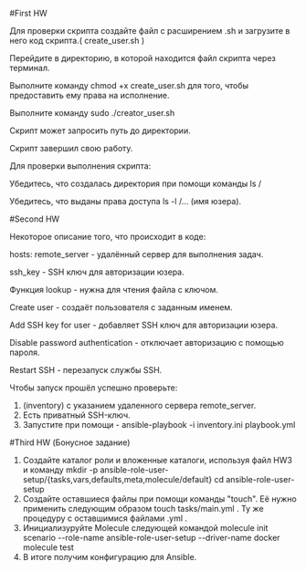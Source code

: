 #First HW

Для проверки скрипта создайте файл с расширением .sh и загрузите в него код скрипта.( create_user.sh )

Перейдите в директорию, в которой находится файл скрипта через терминал.

Выполните команду chmod +x create_user.sh для того, чтобы предоставить ему права на исполнение.

Выполните команду sudo ./creator_user.sh

Скрипт может запросить путь до директории.

Скрипт завершил свою работу.

Для проверки выполнения скрипта:

Убедитесь, что создалась директория при помощи команды ls /

Убедитесь, что выданы права доступа ls -l /... (имя юзера).

#Second HW

Некоторое описание того, что происходит в коде:

hosts: remote_server - удалённый сервер для выполнения задач.

ssh_key - SSH ключ для авторизации юзера.

Функция lookup - нужна для чтения файла с ключом.

Create user - создаёт пользователя с заданным именем.

Add SSH key for user - добавляет SSH ключ для авторизации юзера.

Disable password authentication - отключает авторизацию с помощью пароля.

Restart SSH - перезапуск службы SSH.

Чтобы запуск прошёл успешно проверьте:

  1. (inventory) с указанием удаленного сервера remote_server.
  2. Есть приватный SSH-ключ.
  3. Запустите при помощи - ansible-playbook -i inventory.ini playbook.yml

#Third HW (Бонусное задание)

  1. Создайте каталог роли и вложенные каталоги, используя файл HW3 и команду mkdir -p ansible-role-user-setup/{tasks,vars,defaults,meta,molecule/default} cd ansible-role-user-setup
  2. Создайте оставшиеся файлы при помощи команды "touch". Её нужно применить следующим образом touch tasks/main.yml . Ту же процедуру с оставшимися файлами .yml .
  3. Инициализуруйте Molecule следующей командой molecule init scenario --role-name ansible-role-user-setup --driver-name docker molecule test
  4. В итоге получим конфигурацию для Ansible.
